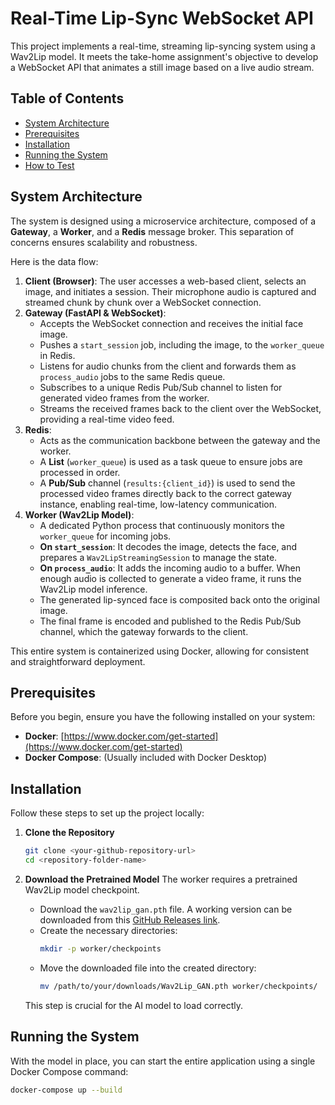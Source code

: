 # Real-Time Lip-Sync WebSocket API

This project implements a real-time, streaming lip-syncing system using a Wav2Lip model. It meets the take-home assignment's objective to develop a WebSocket API that animates a still image based on a live audio stream.

## Table of Contents
* [System Architecture](#system-architecture)
* [Prerequisites](#prerequisites)
* [Installation](#installation)
* [Running the System](#running-the-system)
* [How to Test](#how-to-test)

## System Architecture
The system is designed using a microservice architecture, composed of a **Gateway**, a **Worker**, and a **Redis** message broker. This separation of concerns ensures scalability and robustness.

Here is the data flow:
1.  **Client (Browser)**: The user accesses a web-based client, selects an image, and initiates a session. Their microphone audio is captured and streamed chunk by chunk over a WebSocket connection.
2.  **Gateway (FastAPI & WebSocket)**:
    * Accepts the WebSocket connection and receives the initial face image.
    * Pushes a `start_session` job, including the image, to the `worker_queue` in Redis.
    * Listens for audio chunks from the client and forwards them as `process_audio` jobs to the same Redis queue.
    * Subscribes to a unique Redis Pub/Sub channel to listen for generated video frames from the worker.
    * Streams the received frames back to the client over the WebSocket, providing a real-time video feed.
3.  **Redis**:
    * Acts as the communication backbone between the gateway and the worker.
    * A **List** (`worker_queue`) is used as a task queue to ensure jobs are processed in order.
    * A **Pub/Sub** channel (`results:{client_id}`) is used to send the processed video frames directly back to the correct gateway instance, enabling real-time, low-latency communication.
4.  **Worker (Wav2Lip Model)**:
    * A dedicated Python process that continuously monitors the `worker_queue` for incoming jobs.
    * **On `start_session`**: It decodes the image, detects the face, and prepares a `Wav2LipStreamingSession` to manage the state.
    * **On `process_audio`**: It adds the incoming audio to a buffer. When enough audio is collected to generate a video frame, it runs the Wav2Lip model inference.
    * The generated lip-synced face is composited back onto the original image.
    * The final frame is encoded and published to the Redis Pub/Sub channel, which the gateway forwards to the client.

This entire system is containerized using Docker, allowing for consistent and straightforward deployment.

## Prerequisites
Before you begin, ensure you have the following installed on your system:
* **Docker**: [https://www.docker.com/get-started](https://www.docker.com/get-started)
* **Docker Compose**: (Usually included with Docker Desktop)

## Installation
Follow these steps to set up the project locally:

1.  **Clone the Repository**
    ```bash
    git clone <your-github-repository-url>
    cd <repository-folder-name>
    ```

2.  **Download the Pretrained Model**
    The worker requires a pretrained Wav2Lip model checkpoint.
    * Download the `wav2lip_gan.pth` file. A working version can be downloaded from this [GitHub Releases link](https://github.com/anothermartz/Easy-Wav2Lip/releases/download/Prerequesits/Wav2Lip_GAN.pth).
    * Create the necessary directories:
        ```bash
        mkdir -p worker/checkpoints
        ```
    * Move the downloaded file into the created directory:
        ```bash
        mv /path/to/your/downloads/Wav2Lip_GAN.pth worker/checkpoints/
        ```
    This step is crucial for the AI model to load correctly.

## Running the System
With the model in place, you can start the entire application using a single Docker Compose command:

```bash
docker-compose up --build
